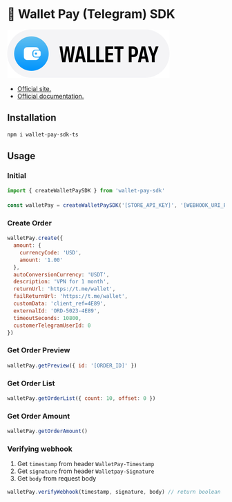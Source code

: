 # 👛 Wallet Pay (Telegram) SDK

<a href="https://pay.wallet.tg/" target="_blank">
  <img src="https://raw.githubusercontent.com/reqpkg/wallet-pay-sdk/main/wallet-logo.svg" />
</a>

<br />

* [Official site.](https://pay.wallet.tg/)
* [Official documentation.](https://docs.wallet.tg/pay/)

## Installation

```bash
npm i wallet-pay-sdk-ts
```

## Usage

### Initial

```js
import { createWalletPaySDK } from 'wallet-pay-sdk'

const walletPay = createWalletPaySDK('[STORE_API_KEY]', '[WEBHOOK_URI_PATH]')
```

### Create Order

```js
walletPay.create({
  amount: {
    currencyCode: 'USD',
    amount: '1.00'
  },
  autoConversionCurrency: 'USDT',
  description: 'VPN for 1 month',
  returnUrl: 'https://t.me/wallet',
  failReturnUrl: 'https://t.me/wallet',
  customData: 'client_ref=4E89',
  externalId: 'ORD-5023-4E89',
  timeoutSeconds: 10800,
  customerTelegramUserId: 0
})
```

### Get Order Preview

```js
walletPay.getPreview({ id: '[ORDER_ID]' })
```

### Get Order List

```js
walletPay.getOrderList({ count: 10, offset: 0 })
```

### Get Order Amount

```js
walletPay.getOrderAmount()
```

### Verifying webhook

1. Get `timestamp` from header `WalletPay-Timestamp`
2. Get `signature` from header `Walletpay-Signature`
3. Get `body` from request body

```js
walletPay.verifyWebhook(timestamp, signature, body) // return boolean
```